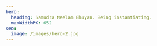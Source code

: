 ```yaml
---
hero:
  heading: Samudra Neelam Bhuyan. Being instantiating.
  maxWidthPX: 652
seo:
  image: /images/hero-2.jpg
---
```

